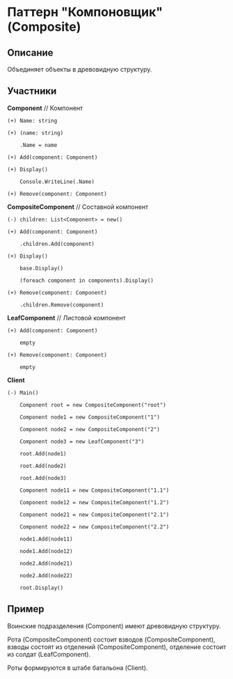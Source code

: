 ﻿# Паттерн "Компоновщик" (Composite)

## Описание

Объединяет объекты в древовидную структуру.

## Участники

**Component** // Компонент

	(+) Name: string

	(+) (name: string)

		.Name = name

	(+) Add(component: Component)

	(+) Display()

		Console.WriteLine(.Name)

	(+) Remove(component: Component)

**CompositeComponent** // Составной компонент

	(-) children: List<Component> = new()

	(+) Add(component: Component)

		.children.Add(component)

	(+) Display()

		base.Display()

		(foreach component in components).Display()

	(+) Remove(component: Component)

		.children.Remove(component)

**LeafComponent** // Листовой компонент

	(+) Add(component: Component)

		empty

	(+) Remove(component: Component)

		empty

**Client**

	(-) Main()

		Component root = new CompositeComponent("root")

		Component node1 = new CompositeComponent("1")

		Component node2 = new CompositeComponent("2")
		
		Component node3 = new LeafComponent("3")

		root.Add(node1)

		root.Add(node2)
		
		root.Add(node3)

		Component node11 = new CompositeComponent("1.1")

		Component node12 = new CompositeComponent("1.2")

		Component node21 = new CompositeComponent("2.1")
		
		Component node22 = new CompositeComponent("2.2")

		node1.Add(node11)

		node1.Add(node12)

		node2.Add(node21)

		node2.Add(node22)

		root.Display()

## Пример

Воинские подразделения (Component) имеют древовидную структуру.

Рота (CompositeComponent) состоит взводов (CompositeComponent), взводы состоят из отделений (CompositeComponent), отделение состоит из солдат (LeafComponent).

Роты формируются в штабе батальона (Client).